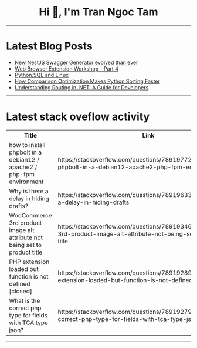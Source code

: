<h1 align="center">Hi 👋, I'm Tran Ngoc Tam</h1>

---

# Latest Blog Posts 
<!-- BLOG-POST-LIST:START -->
- [New NestJS Swagger Generator evolved than ever](https://dev.to/samchon/new-nestjs-swagger-generator-evolved-than-ever-1phe)
- [Web Browser Extension Workshop - Part 4](https://dev.to/vst/web-browser-extension-workshop-part-4-1aap)
- [Python,SQL and Linux](https://dev.to/mohanavamsi0614/pythonsql-and-linux-5760)
- [How Comparison Optimization Makes Python Sorting Faster](https://dev.to/tilalis/how-comparison-optimization-makes-python-sorting-faster-25oj)
- [Understanding Routing in .NET: A Guide for Developers](https://dev.to/azizularif/understanding-routing-in-net-a-guide-for-developers-5aip)
<!-- BLOG-POST-LIST:END -->

---

# Latest stack oveflow activity
<table>
  <tr><th>Title</th><th>Link</th></tr>
  <!-- STACKOVERFLOW:START --><tr><td>how to install phpbolt in a debian12 / apache2 / php-fpm environment</td><td>https://stackoverflow.com/questions/78919772/how-to-install-phpbolt-in-a-debian12-apache2-php-fpm-environment</td></tr><tr><td>Why is there a delay in hiding drafts?</td><td>https://stackoverflow.com/questions/78919633/why-is-there-a-delay-in-hiding-drafts</td></tr><tr><td>WooCommerce 3rd product image alt attribute not being set to product title</td><td>https://stackoverflow.com/questions/78919346/woocommerce-3rd-product-image-alt-attribute-not-being-set-to-product-title</td></tr><tr><td>PHP extension loaded but function is not defined [closed]</td><td>https://stackoverflow.com/questions/78919289/php-extension-loaded-but-function-is-not-defined</td></tr><tr><td>What is the correct php type for fields with TCA type json?</td><td>https://stackoverflow.com/questions/78919279/what-is-the-correct-php-type-for-fields-with-tca-type-json</td></tr><!-- STACKOVERFLOW:END -->
</table>

---



